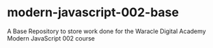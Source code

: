 # modern-javascript-002-base
A Base Repository to store work done for the Waracle Digital Academy Modern JavaScript 002 course
